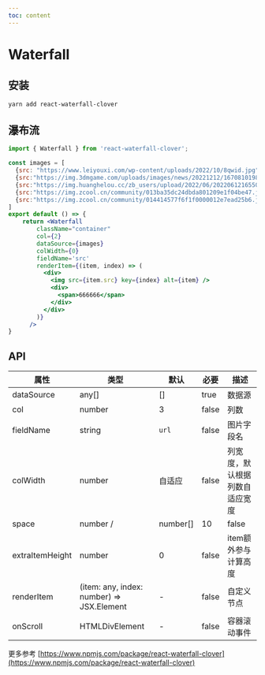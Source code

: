 ```yaml
---
toc: content
---
```

# Waterfall
## 安装
```
yarn add react-waterfall-clover
```
## 瀑布流
```jsx
import { Waterfall } from 'react-waterfall-clover';

const images = [
  {src: "https://www.leiyouxi.com/wp-content/uploads/2022/10/8qwid.jpg"},
  {src:"https://img.3dmgame.com/uploads/images/news/20221212/1670810198_320504.png",},
  {src:"https://img.huanghelou.cc/zb_users/upload/2022/06/202206121655025127298987.jpg",},
  {src:"https://img.zcool.cn/community/013ba35dc24dbda801209e1f04be47.jpg@2o.jpg",},
  {src:"https://img.zcool.cn/community/014414577f6f1f0000012e7ead25b6.jpg@1280w_1l_2o_100sh.jpg",},
]
export default () => {
    return <Waterfall
        className="container"
        col={2}
        dataSource={images}
        colWidth={0}
        fieldName='src'
        renderItem={(item, index) => (
          <div>
            <img src={item.src} key={index} alt={item} />
            <div>
              <span>666666</span>
            </div>
          </div>
        )}
      />
}
```

## API

| 属性            | 类型                                         | 默认    | 必要  | 描述                 |
| --------------- | ------------------------------------------  | ------- | ----- | -------------------- |
| dataSource      | any[]                                       | []      | true | 数据源                 |
| col             | number                                      | 3       | false | 列数                 |
| fieldName       | string                                      | `url`   | false | 图片字段名             |
| colWidth        | number                                      | 自适应   | false | 列宽度，默认根据列数自适应宽度 |
| space           | number \/| number[]                          | 10      | false | 间隙                 |
| extraItemHeight | number                                      | 0       | false | item额外参与计算高度 |
| renderItem      | (item: any, index: number) => JSX.Element   | -       | false | 自定义节点 |
| onScroll        | HTMLDivElement                              | -       | false | 容器滚动事件         |


更多参考 [https://www.npmjs.com/package/react-waterfall-clover](https://www.npmjs.com/package/react-waterfall-clover)





